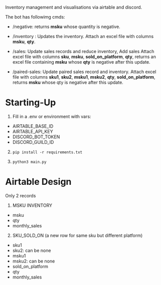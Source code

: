 Inventory management and visualisations via airtable and discord. 

The bot has followimg cmds:

- /negative: returns **msku** whose quantity is negative.

- /inventory : Updates the inventory. Attach an excel file with columns **msku**, **qty**.

- /sales: Update sales records and reduce inventory, Add sales Attach excel file with  columns **sku**, **msku**, **sold_on_platform**, **qty**, returns an excel file containing **msku** whose **qty** is negative after this update.

- /paired-sales: Update paired sales record and inventory. Attach excel file with columns **sku1**, **sku2**, **msku1**, **msku2**, **qty**, **sold_on_platform**, returns **msku** whose qty is negative after this update.

# Starting-Up

1. Fill in a .env or environment with vars:
  - AIRTABLE_BASE_ID
  - AIRTABLE_API_KEY
  - DISCORD_BOT_TOKEN
  - DISCORD_GUILD_ID

2. `pip install -r requirements.txt`

3. `python3 main.py`

# Airtable Design

Only 2 records

1.  MSKU INVENTORY
  - msku
  - qty 
  - monthly_sales

2. SKU_SOLD_ON (a new row for same sku but different platform)
  - sku1
  - sku2: can be none
  - msku1
  - msku2: can be none
  - sold_on_platform
  - qty
  - monthly_sales



